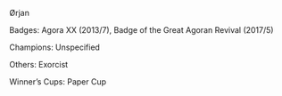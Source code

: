 Ørjan

Badges: Agora XX (2013/7), Badge of the Great Agoran Revival (2017/5)

Champions: Unspecified

Others: Exorcist

Winner’s Cups: Paper Cup


